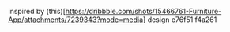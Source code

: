 inspired by (this)[https://dribbble.com/shots/15466761-Furniture-App/attachments/7239343?mode=media] design
e76f51
f4a261
